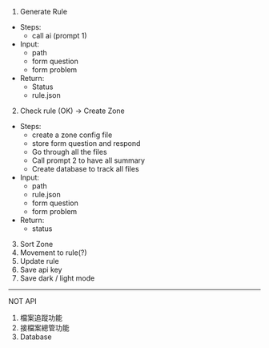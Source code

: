 1. Generate Rule

- Steps:
  - call ai (prompt 1)
- Input:
  - path
  - form question
  - form problem
- Return:
  - Status
  - rule.json

2. Check rule (OK) -> Create Zone

- Steps:
  - create a zone config file
  - store form question and respond
  - Go through all the files
  - Call prompt 2 to have all summary
  - Create database to track all files
- Input:
  - path
  - rule.json
  - form question
  - form problem
- Return:
  - status

3. Sort Zone
4. Movement to rule(?)
5. Update rule
6. Save api key
7. Save dark / light mode

---

NOT API

1. 檔案追蹤功能
2. 接檔案總管功能
3. Database
